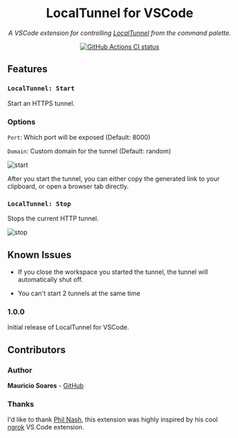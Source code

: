 <div style="text-align:center" align="center">
  <h1>LocalTunnel for VSCode</h1>
  <p><em>A VSCode extension for controlling <a href="https://theboroer.github.io/localtunnel-www/">LocalTunnel</a> from the command palette.</em></p>
  <p>
    <a href="https://github.com/mauriciosoares/localtunnel-for-vscode/actions"><img src="https://img.shields.io/github/workflow/status/mauriciosoares/localtunnel-for-vscode/CI.svg?logo=github&label=Tests" alt="GitHub Actions CI status" /></a>
  </p>
</div>

## Features

### `LocalTunnel: Start`

Start an HTTPS tunnel.

### Options

`Port`: Which port will be exposed (Default: 8000)

`Domain`: Custom domain for the tunnel (Default: random)

![start](https://user-images.githubusercontent.com/2321259/103156652-8efd7900-4789-11eb-9112-a03b4e3e0e3a.gif)

After you start the tunnel, you can either copy the generated link to your clipboard, or open a browser tab directly.

### `LocalTunnel: Stop`

Stops the current HTTP tunnel.

![stop](https://user-images.githubusercontent.com/2321259/103156657-958bf080-4789-11eb-8450-f9e8084eca1c.gif)

## Known Issues

* If you close the workspace you started the tunnel, the tunnel will automatically shut off.

* You can't start 2 tunnels at the same time

### 1.0.0

Initial release of LocalTunnel for VSCode.

## Contributors

### Author

**Mauricio Soares** - [GitHub](https://github.com/mauriciosoares)

### Thanks

I'd like to thank [Phil Nash](https://github.com/philnash), this extension was highly inspired by his cool [ngrok](https://github.com/philnash/ngrok-for-vscode) VS Code extension.